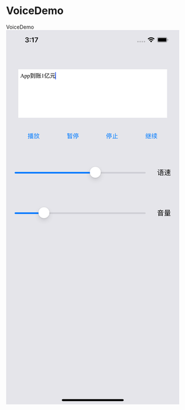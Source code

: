 # VoiceDemo
VoiceDemo
![image text](https://github.com/zhaoquntao/VoiceDemo/blob/main/Source/11.png)

